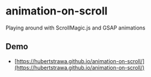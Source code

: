 # animation-on-scroll
Playing around with ScrollMagic.js and GSAP animations 

## Demo

* [https://hubertstrawa.github.io/animation-on-scroll/](https://hubertstrawa.github.io/animation-on-scroll/)
